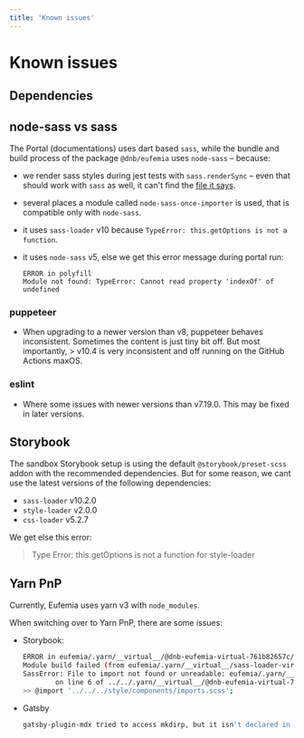 ```yaml
---
title: 'Known issues'
---
```


# Known issues

## Dependencies

## node-sass vs sass

The Portal (documentations) uses dart based `sass`, while the bundle and build process of the package `@dnb/eufemia` uses `node-sass` – because:

- we render sass styles during jest tests with `sass.renderSync` – even that should work with `sass` as well, it can't find the [file it says](https://github.com/sass/dart-sass/issues/710).
- several places a module called `node-sass-once-importer` is used, that is compatible only with `node-sass`.
- it uses `sass-loader` v10 because `TypeError: this.getOptions is not a function`.
- it uses `node-sass` v5, else we get this error message during portal run:

  ```
  ERROR in polyfill
  Module not found: TypeError: Cannot read property 'indexOf' of
  undefined
  ```

### puppeteer

- When upgrading to a newer version than v8, puppeteer behaves inconsistent. Sometimes the content is just tiny bit off. But most importantly, > v10.4 is very inconsistent and off running on the GitHub Actions maxOS.

### eslint

- Where some issues with newer versions than v7.19.0. This may be fixed in later versions.

## Storybook

The sandbox Storybook setup is using the default `@storybook/preset-scss` addon with the recommended dependencies. But for some reason, we cant use the latest versions of the following dependencies:

- `sass-loader` v10.2.0
- `style-loader` v2.0.0
- `css-loader` v5.2.7

We get else this error:

> Type Error: this.getOptions is not a function for style-loader

## Yarn PnP

Currently, Eufemia uses yarn v3 with `node_modules`.

When switching over to Yarn PnP, there are some issues:

- Storybook:
  ```bash
  ERROR in eufemia/.yarn/__virtual__/@dnb-eufemia-virtual-761b82657c/1/packages/dnb-eufemia/src/components/slider/style/dnb-range.scss (eufemia/.yarn/__virtual__/css-loader-virtual-37c5c374e4/0/cache/css-loader-npm-5.2.7-e1e8b8d16f-fb0742b30a.zip/node_modules/css-loader/dist/cjs.js!eufemia/.yarn/__virtual__/sass-loader-virtual-577853f541/0/cache/sass-loader-npm-10.2.0-91ed64638b-d53212e5d1.zip/node_modules/sass-loader/dist/cjs.js!eufemia/.yarn/__virtual__/@dnb-eufemia-virtual-761b82657c/1/packages/dnb-eufemia/src/components/slider/style/dnb-range.scss)
  Module build failed (from eufemia/.yarn/__virtual__/sass-loader-virtual-577853f541/0/cache/sass-loader-npm-10.2.0-91ed64638b-d53212e5d1.zip/node_modules/sass-loader/dist/cjs.js):
  SassError: File to import not found or unreadable: eufemia/.yarn/__virtual__/@dnb-eufemia-virtual-761b82657c/1/packages/dnb-eufemia/src/style/components/imports.scss.
          on line 6 of ../../.yarn/__virtual__/@dnb-eufemia-virtual-761b82657c/1/packages/dnb-eufemia/src/components/slider/style/dnb-range.scss
  >> @import '../../../style/components/imports.scss';
  ```
- Gatsby
  ```bash
  gatsby-plugin-mdx tried to access mkdirp, but it isn't declared in its dependencies; this makes the require call ambiguous and unsound.
  ```
